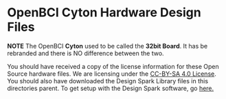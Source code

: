 # OpenBCI Cyton Hardware Design Files

**NOTE** The OpenBCI **Cyton** used to be called the **32bit Board**. It has be rebranded and there is NO difference between the two.

You should have received a copy of the license information for these Open Source hardware files. We are licensing under the [CC-BY-SA 4.0 License](http://creativecommons.org/licenses/by-sa/4.0/legalcode). You should also have downloaded the Design Spark Library files in this directories parent. To get setup with the Design Spark software, go [here.](https://github.com/OpenBCI/V3_Hardware_Design_Files/blob/master/README.md)